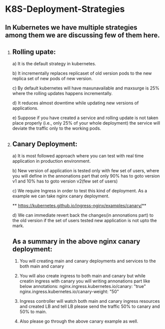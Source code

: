 # K8S-Deployment-Strategies

In Kubernetes we have multiple strategies among them we are discussing few of them here.
---------------------------------------------------
1) Rolling upate:
   -----
   a) It is the default strategy in kubernetes.
   
   b) It incrementally replaces replicaset of old version pods to the new replica set of new pods of new version.
   
   c) By default kubernetes will have maxunavailable and maxsurge is 25% where the rolling updates happens incrementally.
   
   d) It reduces almost downtime while updating new versions of applications.

   e) Suppose if you have created a service and rolling update is not taken place properly (i.e., only 25% of your whole deployment) the service
   will deviate the traffic only to the working pods.

2) Canary Deployment:
   -----
   a) It is most followed approach where you can test with real time application in production environment.

   b) New version of application is tested only with few set of users, where you will define in the annonations part that only 90% has to goto version v1
   and 10% has to goto version v2(few set of users)

   c) We require Ingress in order to test this kind of deployment. As a example we can take nginx canary deployment.

     ** https://kubernetes.github.io/ingress-nginx/examples/canary/**

   d) We can immediate revert back the changes(in annonations part) to the old version if the set of users tested new application is not upto the mark.

   As a summary in the above nginx canary deployment:
   ------
   1) You will creating main and canary deployments and services to the both main and canary

   2) You will also create ingress to both main and canary but while creatin ingress with canary you will writing annonations part like below
      annotations:
          nginx.ingress.kubernetes.io/canary: \"true\"
          nginx.ingress.kubernetes.io/canary-weight: \"50\"
      
   4) Ingress controller will watch both main and canary ingress resources and created LB and tell LB please send the traffic 50% to canary and 50% to main.

   5) Also please go through the above canary example as well.

          
   

   
